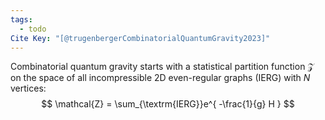 ```yaml
---
tags:
  - todo
Cite Key: "[@trugenbergerCombinatorialQuantumGravity2023]"
---
```

Combinatorial quantum gravity starts with a statistical partition function $\mathcal{Z}$ on the space of all incompressible 2D even-regular graphs (IERG) with $N$ vertices:
$$
\mathcal{Z} = \sum_{\textrm{IERG}}e^{ -\frac{1}{g} H }
$$

